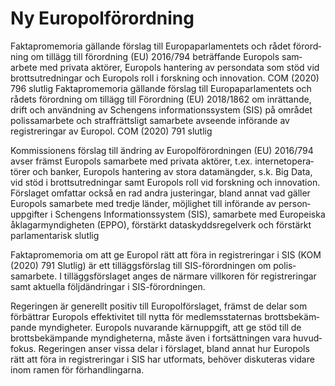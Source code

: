 # Ny Europolförordning

Faktapromemoria gällande förslag till Europa­parla­mentets och rådet förord­ning om tillägg till förord­ning (EU) 2016/794 beträffande Europols sam­arbete med privata aktörer, Europols hantering av person­data som stöd vid brotts­utred­ningar och Europols roll i forsk­ning och inno­vation.
COM (2020\) 796 slutlig
Faktapromemoria gällande förslag till Europa­parlamentets och rådets förord­ning om tillägg till Förordning (EU) 2018/1862 om inrättande, drift och använd­ning av Schengens infor­mations­system (SIS) på området polis­samarbete och straff­rättsligt sam­arbete avseende införande av registre­ringar av Europol.
COM (2020\) 791 slutlig

Kommissionens förslag till ändring av Europol­förord­ningen (EU) 2016/794 avser främst Europols sam­arbete med privata aktörer, t.ex. internet­opera­törer och banker, Europols hantering av stora data­mängder, s.k. Big Data, vid stöd i brotts­utred­ningar samt Europols roll vid forsk­ning och inno­vation. Förslaget omfattar också en rad andra juste­ringar, bland annat vad gäller Europols sam­arbete med tredje länder, möjlig­het till införande av person­uppgifter i Schengens Infor­mations­system (SIS), sam­arbete med Europeiska åklagar­myndig­heten (EPPO), förstärkt data­skydds­regel­verk och förstärkt parla­men­tarisk slutlig



Faktapromemoria om att ge Europol rätt att föra in registre­ringar i SIS (KOM (2020\) 791 Slutlig) är ett tilläggs­förslag till SIS\-förord­ningen om polis­samarbete. I tilläggs­förslaget anges de närmare villkoren för registre­ringar samt aktuella följd­ändringar i SIS\-förordningen.

Regeringen är generellt positiv till Europol­förslaget, främst de delar som förbättrar Europols effek­tivitet till nytta för medlems­staternas brotts­bekäm­pande myndig­heter. Europols nuvarande kärn­uppgift, att ge stöd till de brotts­bekäm­pande myndig­heterna, måste även i fort­sätt­ningen vara huvud­fokus. Regeringen anser vissa delar i förslaget, bland annat hur Europols rätt att föra in registre­ringar i SIS har utformats, behöver disku­teras vidare inom ramen för förhand­lingarna.
